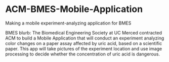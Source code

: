 # ACM-BMES-Mobile-Application
Making a mobile experiment-analyzing application for BMES

BMES blurb: The Biomedical Engineering Society at UC Merced contracted ACM to build a Mobile Application that will conduct an experiment analyzing color changes on a paper assay affected by uric acid, based on a scientific paper. This app will take pictures of the experiment location and use image processing to decide whether the concentration of uric acid is dangerous.
